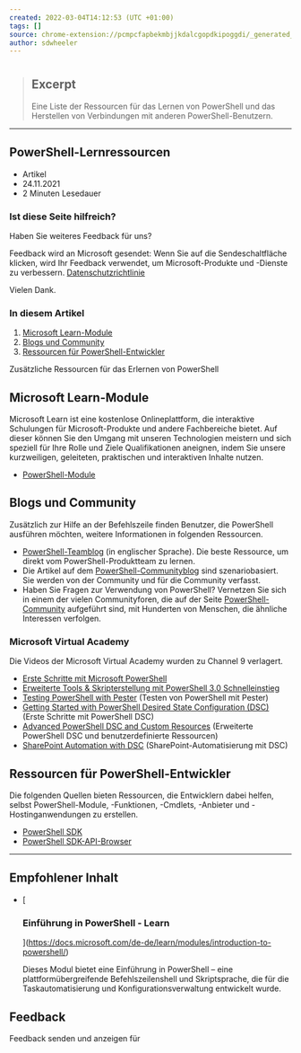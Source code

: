 ```yaml
---
created: 2022-03-04T14:12:53 (UTC +01:00)
tags: []
source: chrome-extension://pcmpcfapbekmbjjkdalcgopdkipoggdi/_generated_background_page.html
author: sdwheeler
---
```


# 

> ## Excerpt
> Eine Liste der Ressourcen für das Lernen von PowerShell und das Herstellen von Verbindungen mit anderen PowerShell-Benutzern.

---
## PowerShell-Lernressourcen

-   Artikel
-   24.11.2021
-   2 Minuten Lesedauer

### Ist diese Seite hilfreich?

Haben Sie weiteres Feedback für uns?

Feedback wird an Microsoft gesendet: Wenn Sie auf die Sendeschaltfläche klicken, wird Ihr Feedback verwendet, um Microsoft-Produkte und -Dienste zu verbessern. [Datenschutzrichtlinie](https://privacy.microsoft.com/en-us/privacystatement)

Vielen Dank.

### In diesem Artikel

1.  [Microsoft Learn-Module](chrome-extension://pcmpcfapbekmbjjkdalcgopdkipoggdi/_generated_background_page.html#microsoft-learn-modules)
2.  [Blogs und Community](chrome-extension://pcmpcfapbekmbjjkdalcgopdkipoggdi/_generated_background_page.html#blogs-and-community)
3.  [Ressourcen für PowerShell-Entwickler](chrome-extension://pcmpcfapbekmbjjkdalcgopdkipoggdi/_generated_background_page.html#resources-for-powershell-developers)

Zusätzliche Ressourcen für das Erlernen von PowerShell

## [](chrome-extension://pcmpcfapbekmbjjkdalcgopdkipoggdi/_generated_background_page.html#microsoft-learn-modules)Microsoft Learn-Module

Microsoft Learn ist eine kostenlose Onlineplattform, die interaktive Schulungen für Microsoft-Produkte und andere Fachbereiche bietet. Auf dieser können Sie den Umgang mit unseren Technologien meistern und sich speziell für Ihre Rolle und Ziele Qualifikationen aneignen, indem Sie unsere kurzweiligen, geleiteten, praktischen und interaktiven Inhalte nutzen.

-   [PowerShell-Module](chrome-extension://pcmpcfapbekmbjjkdalcgopdkipoggdi/de-de/learn/browse/?terms=PowerShell)

## [](chrome-extension://pcmpcfapbekmbjjkdalcgopdkipoggdi/_generated_background_page.html#blogs-and-community)Blogs und Community

Zusätzlich zur Hilfe an der Befehlszeile finden Benutzer, die PowerShell ausführen möchten, weitere Informationen in folgenden Ressourcen.

-   [PowerShell-Teamblog](https://devblogs.microsoft.com/powershell/) (in englischer Sprache). Die beste Ressource, um direkt vom PowerShell-Produktteam zu lernen.
-   Die Artikel auf dem [PowerShell-Communityblog](https://devblogs.microsoft.com/powershell-community/) sind szenariobasiert. Sie werden von der Community und für die Community verfasst.
-   Haben Sie Fragen zur Verwendung von PowerShell? Vernetzen Sie sich in einem der vielen Communityforen, die auf der Seite [PowerShell-Community](chrome-extension://pcmpcfapbekmbjjkdalcgopdkipoggdi/de-de/powershell/scripting/community/community-support) aufgeführt sind, mit Hunderten von Menschen, die ähnliche Interessen verfolgen.

### [](chrome-extension://pcmpcfapbekmbjjkdalcgopdkipoggdi/_generated_background_page.html#microsoft-virtual-academy)Microsoft Virtual Academy

Die Videos der Microsoft Virtual Academy wurden zu Channel 9 verlagert.

-   [Erste Schritte mit Microsoft PowerShell](https://channel9.msdn.com/Series/Getting-Started-with-Microsoft-PowerShell)
-   [Erweiterte Tools & Skripterstellung mit PowerShell 3.0 Schnelleinstieg](https://channel9.msdn.com/Series/Advanced-Tools-and-Scripting-with-PowerShell-3.0-Jump-Start)
-   [Testing PowerShell with Pester](https://channel9.msdn.com/Series/Testing-PowerShell-with-Pester) (Testen von PowerShell mit Pester)
-   [Getting Started with PowerShell Desired State Configuration (DSC)](https://channel9.msdn.com/Series/Getting-Started-with-PowerShell-DSC) (Erste Schritte mit PowerShell DSC)
-   [Advanced PowerShell DSC and Custom Resources](https://channel9.msdn.com/Series/Advanced-PowerShell-DSC-and-Custom-Resources) (Erweiterte PowerShell DSC und benutzerdefinierte Ressourcen)
-   [SharePoint Automation with DSC](https://channel9.msdn.com/Series/SharePoint-Automation-with-DSC) (SharePoint-Automatisierung mit DSC)

## [](chrome-extension://pcmpcfapbekmbjjkdalcgopdkipoggdi/_generated_background_page.html#resources-for-powershell-developers)Ressourcen für PowerShell-Entwickler

Die folgenden Quellen bieten Ressourcen, die Entwicklern dabei helfen, selbst PowerShell-Module, -Funktionen, -Cmdlets, -Anbieter und -Hostinganwendungen zu erstellen.

-   [PowerShell SDK](chrome-extension://pcmpcfapbekmbjjkdalcgopdkipoggdi/de-de/powershell/scripting/developer/windows-powershell)
-   [PowerShell SDK-API-Browser](chrome-extension://pcmpcfapbekmbjjkdalcgopdkipoggdi/de-de/dotnet/api/system.management.automation)

___

## Empfohlener Inhalt

-   [
    
    ### Einführung in PowerShell - Learn
    
    ](https://docs.microsoft.com/de-de/learn/modules/introduction-to-powershell/)
    
    Dieses Modul bietet eine Einführung in PowerShell – eine plattformübergreifende Befehlszeilenshell und Skriptsprache, die für die Taskautomatisierung und Konfigurationsverwaltung entwickelt wurde.
    

## Feedback

Feedback senden und anzeigen für
